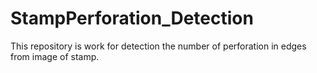 # StampPerforation_Detection
This repository is work for detection the number of perforation in edges from image of stamp.
